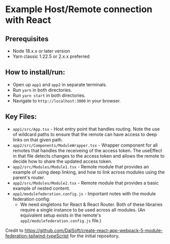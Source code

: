 # Example Host/Remote connection with React

## Prerequisites
- Node 18.x.x or later version
- Yarn classic 1.22.5 or 2.x.x preferred

## How to install/run:
- Open up `app1` and `app2` in separate terminals.
- Run `yarn` in both directories.
- Run `yarn start` in both directories.
- Navigate to `http://localhost:3000` in your browser.

## Key Files:
- `app1/src/App.tsx` - Host entry point that handles routing. Note the use of wildcard paths to ensure that the remote can have access to deep links on that given path.
- `app2/src/Components/ModuleWrapper.tsx` - Wrapper component for all remotes that handles the receiveing of the access token. The useEffect in that file detects changes to the access token and allows the remote to decide how to share the updated access token.
- `app2/src/Modules/Module1.tsx` - Remote module that provides an example of using deep linking, and how to link across modules using the parent's router.
- `app2/src/Modules/Module2.tsx` - Remote module that provides a basic example of nested content.
- `app1/modulefederation.config.js` - Important notes with the module federation config:
  - We need singletons for React & React Router. Both of these libraries require a single instance to be used across all modules. (An equivalent setup exists in the remote's `app2/modulefederation.config.js` file.)

Credit to https://github.com/DalSoft/create-react-app-webpack-5-module-federation-tailwind-typeScript for the initial repository.
